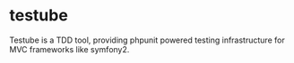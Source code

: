 # testube

Testube is a TDD tool, providing phpunit powered testing infrastructure for MVC frameworks like symfony2.
